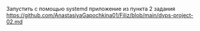Запустить с помощью systemd приложение из пункта 2 задания https://github.com/AnastasiyaGapochkina01/Filiz/blob/main/dvps-project-02.md
